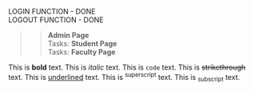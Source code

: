 LOGIN FUNCTION - DONE <br>
LOGOUT FUNCTION - DONE

**<!-- TO DO LIST-->**
>>**Admin Page** <br>
    Tasks: 
>>**Student Page** <br>
    Tasks:
>>**Faculty Page** <br>

This is **bold** text.
This is *italic* text.
This is `code` text.
This is ~~strikethrough~~ text.
This is <u>underlined</u> text.
This is <sup>superscript</sup> text.
This is <sub>subscript</sub> text.